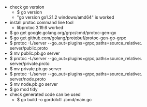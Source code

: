 - check go version
  - $ go version
  - "go version go1.21.2 windows/amd64" is worked 
- install protoc command line tool
  - libprotoc 3.19.6 worked
- $ go get google.golang.org/grpc/cmd/protoc-gen-go
- $ go get github.com/golang/protobuf/protoc-gen-go-grpc
- $ protoc -I./server --go_out=plugins=grpc,paths=source_relative:. server/public.proto
- $ mv public.pb.go server
- $ protoc -I./server --go_out=plugins=grpc,paths=source_relative:. server/private.proto
- $ mv private.pb.go server
- $ protoc -I./server --go_out=plugins=grpc,paths=source_relative:. server/node.proto
- $ mv node.pb.go server
- $ go mod tidy
- check generated code can be used
  - $ go build -o gordolctl ./cmd/main.go 
